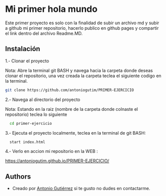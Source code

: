 
# Mi primer hola mundo

Este primer proyecto es solo con la finalidad de subir un archivo md y subir a github mi primer repositorio, hacerlo publico en github pages y compartir el link dentro del archivo Readme.MD.

## Instalación

1.- Clonar el proyecto

Nota:
Abre la terminal git BASH y navega hacia la carpeta donde deseas clonar el repositorio, una vez creada la carpeta teclea el siguiente codigo en la terminal.

```bash
git clone https://github.com/antoniogutim/PRIMER-EJERCICIO
```

2.- Navega al directorio del proyecto

Nota:
Estando en la raiz (nombre de la carpeta donde colnaste el repositorio) teclea lo siguiente

```bash
  cd primer-ejercicio
```
3.- Ejecuta el proyecto localmente, teclea en la terminal de git BASH:

```bash
  start index.html
```
4.- Verlo en accion mi repositorio en la WEB :

  https://antoniogutim.github.io/PRIMER-EJERCICIO/
  
## Authors

- Creado por [Antonio Gutiérrez](https://github.com/antoniogutim) si te gusto no dudes en contactarme.

